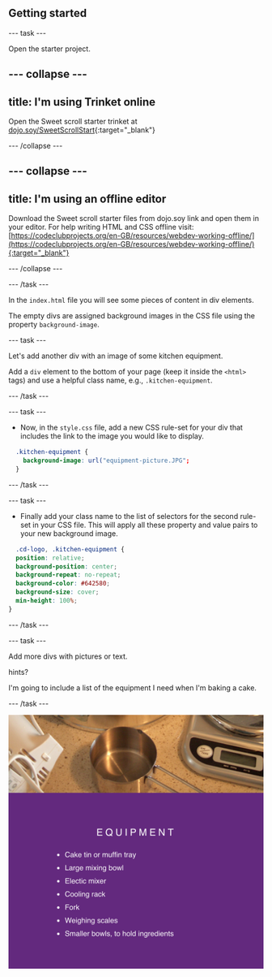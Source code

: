 ## Getting started

--- task ---

Open the starter project.

--- collapse ---
---
title: I'm using Trinket online
---

Open the Sweet scroll starter trinket at [dojo.soy/SweetScrollStart](http://dojo.soy/SweetScrollStart){:target="_blank"}

--- /collapse ---

--- collapse ---
---
title: I'm using an offline editor
---

Download the Sweet scroll starter files from dojo.soy link and open them in your editor. For help writing HTML and CSS offline visit: [https://codeclubprojects.org/en-GB/resources/webdev-working-offline/](https://codeclubprojects.org/en-GB/resources/webdev-working-offline/){:target="_blank"}

--- /collapse ---

--- /task ---

In the `index.html` file you will see some pieces of content in div elements. 

The empty divs are assigned background images in the CSS file using the property ```background-image```.

--- task ---

Let's add another div with an image of some kitchen equipment.

Add a ```div``` element to the bottom of your page (keep it inside the ```<html>``` tags) and use a helpful class name, e.g., ```.kitchen-equipment```.



--- /task ---

--- task ---

+ Now, in the ```style.css``` file, add a new CSS rule-set for your div that includes the link to the image you would like to display.
```css
  .kitchen-equipment {
    background-image: url("equipment-picture.JPG";
  }
```
--- /task ---

--- task ---

+ Finally add your class name to the list of selectors for the second rule-set in your CSS file. This will apply all these property and value pairs to your new background image.
```css
  .cd-logo, .kitchen-equipment {
  position: relative;
  background-position: center;
  background-repeat: no-repeat;
  background-color: #642580;
  background-size: cover;
  min-height: 100%;
}
```

--- /task ---

--- task ---

Add more divs with pictures or text. 

hints?

I'm going to include a list of the equipment I need when I'm baking a cake.

--- /task ---

![Image of project after current step](images/AfterStep2.png)